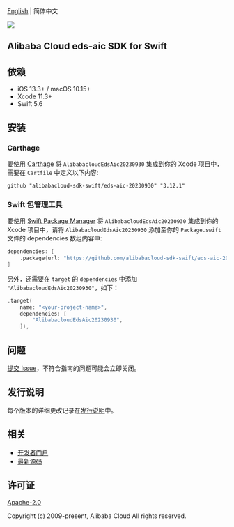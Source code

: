 [English](README.md) | 简体中文

![](https://aliyunsdk-pages.alicdn.com/icons/AlibabaCloud.svg)

## Alibaba Cloud eds-aic SDK for Swift

## 依赖

- iOS 13.3+ / macOS 10.15+
- Xcode 11.3+
- Swift 5.6

## 安装

### Carthage

要使用 [Carthage](https://github.com/Carthage/Carthage) 将 `AlibabacloudEdsAic20230930` 集成到你的 Xcode 项目中，需要在 `Cartfile` 中定义以下内容:

```ogdl
github "alibabacloud-sdk-swift/eds-aic-20230930" "3.12.1"
```

### Swift 包管理工具

要使用 [Swift Package Manager](https://swift.org/package-manager/) 将 `AlibabacloudEdsAic20230930` 集成到你的 Xcode 项目中，请将 `AlibabacloudEdsAic20230930` 添加至你的 `Package.swift` 文件的 dependencies 数组内容中:

```swift
dependencies: [
    .package(url: "https://github.com/alibabacloud-sdk-swift/eds-aic-20230930.git", from: "3.12.1")
]
```

另外，还需要在 `target` 的 `dependencies` 中添加 `"AlibabacloudEdsAic20230930"`，如下：

```swift
.target(
    name: "<your-project-name>",
    dependencies: [
        "AlibabacloudEdsAic20230930",
    ]),
```

## 问题

[提交 Issue](https://github.com/alibabacloud-sdk-swift/eds-aic-20230930/issues/new)，不符合指南的问题可能会立即关闭。

## 发行说明

每个版本的详细更改记录在[发行说明](./ChangeLog.txt)中。

## 相关

* [开发者门户](https://next.api.aliyun.com/home)
* [最新源码](https://github.com/alibabacloud-sdk-swift/eds-aic-20230930)

## 许可证

[Apache-2.0](http://www.apache.org/licenses/LICENSE-2.0)

Copyright (c) 2009-present, Alibaba Cloud All rights reserved.
